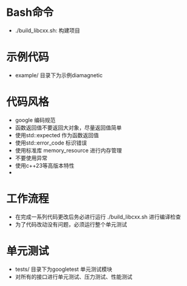 # Bash命令
- ./build_libcxx.sh: 构建项目

# 示例代码
- example/ 目录下为示例diamagnetic

# 代码风格
- google 编码规范
- 函数返回值不要返回大对象，尽量返回值简单
- 使用std::expected 作为函数返回值
- 使用std::error_code 标识错误
- 使用标准库 memory_resource 进行内存管理
- 不要使用异常
- 使用c++23等高版本特性
-

# 工作流程
- 在完成一系列代码更改后务必进行运行 ./build_libcxx.sh 进行编译检查
- 为了代码改动没有问题，必须运行整个单元测试


# 单元测试
- tests/ 目录下为googletest 单元测试模块
- 对所有的接口进行单元测试、压力测试、性能测试